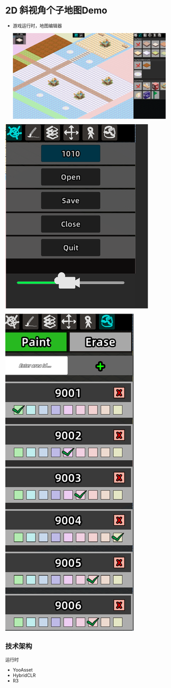 # 2D 斜视角个子地图Demo

* 游戏运行时，地图编辑器

  ![img](Capture/1.png)

![img](Capture/2.png)

![img](Capture/3.png)

## 技术架构
运行时

* YooAsset
* HybridCLR
* R3

